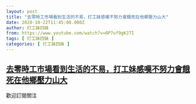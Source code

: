 ```yaml
---
layout: post
title: "去零時工市場看到生活的不易，打工妹感嘆不努力會餓死在他鄉壓力山大"
date: 2020-10-22T11:45:08.000Z
author: 打工妹四妹
from: https://www.youtube.com/watch?v=0P7uf9gKJ7I
tags: [ 打工妹四妹 ]
categories: [ 打工妹四妹 ]
---
```

<!--1603367108000-->
[去零時工市場看到生活的不易，打工妹感嘆不努力會餓死在他鄉壓力山大](https://www.youtube.com/watch?v=0P7uf9gKJ7I)
------

<div>
歡迎訂閱關注
</div>
